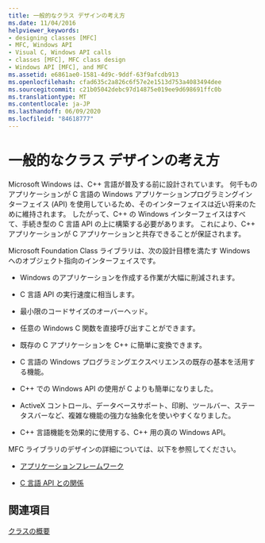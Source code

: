 ```yaml
---
title: 一般的なクラス デザインの考え方
ms.date: 11/04/2016
helpviewer_keywords:
- designing classes [MFC]
- MFC, Windows API
- Visual C, Windows API calls
- classes [MFC], MFC class design
- Windows API [MFC], and MFC
ms.assetid: e6861ae0-1581-4d9c-9ddf-63f9afcdb913
ms.openlocfilehash: cfad635c2a826c6f57e2e1513d753a4083494dee
ms.sourcegitcommit: c21b05042debc97d14875e019ee9d698691ffc0b
ms.translationtype: MT
ms.contentlocale: ja-JP
ms.lasthandoff: 06/09/2020
ms.locfileid: "84618777"
---
```

# <a name="general-class-design-philosophy"></a>一般的なクラス デザインの考え方

Microsoft Windows は、C++ 言語が普及する前に設計されています。 何千ものアプリケーションが C 言語の Windows アプリケーションプログラミングインターフェイス (API) を使用しているため、そのインターフェイスは近い将来のために維持されます。 したがって、C++ の Windows インターフェイスはすべて、手続き型の C 言語 API の上に構築する必要があります。 これにより、C++ アプリケーションが C アプリケーションと共存できることが保証されます。

Microsoft Foundation Class ライブラリは、次の設計目標を満たす Windows へのオブジェクト指向のインターフェイスです。

- Windows のアプリケーションを作成する作業が大幅に削減されます。

- C 言語 API の実行速度に相当します。

- 最小限のコードサイズのオーバーヘッド。

- 任意の Windows C 関数を直接呼び出すことができます。

- 既存の C アプリケーションを C++ に簡単に変換できます。

- C 言語の Windows プログラミングエクスペリエンスの既存の基本を活用する機能。

- C++ での Windows API の使用が C よりも簡単になりました。

- ActiveX コントロール、データベースサポート、印刷、ツールバー、ステータスバーなど、複雑な機能の強力な抽象化を使いやすくなりました。

- C++ 言語機能を効果的に使用する、C++ 用の真の Windows API。

MFC ライブラリのデザインの詳細については、以下を参照してください。

- [アプリケーションフレームワーク](application-framework.md)

- [C 言語 API との関係](relationship-to-the-c-language-api.md)

## <a name="see-also"></a>関連項目

[クラスの概要](class-library-overview.md)

